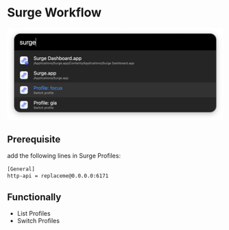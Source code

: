 # Surge Workflow


![](./src/demo.png)

## Prerequisite


add the following lines in Surge Profiles:


```
[General]
http-api = replaceme@0.0.0.0:6171
```

## Functionally

- List Profiles
- Switch Profiles
